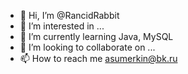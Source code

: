 - 👋 Hi, I’m @RancidRabbit
- 👀 I’m interested in ...
- 🌱 I’m currently learning Java, MySQL
- 💞️ I’m looking to collaborate on ...
- 📫 How to reach me asumerkin@bk.ru

<!---
RancidRabbit/RancidRabbit is a ✨ special ✨ repository because its `README.md` (this file) appears on your GitHub profile.
You can click the Preview link to take a look at your changes.
--->
